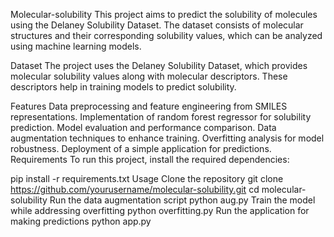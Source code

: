 Molecular-solubility
This project aims to predict the solubility of molecules using the Delaney Solubility Dataset. The dataset consists of molecular structures and their corresponding solubility values, which can be analyzed using machine learning models.

Dataset
The project uses the Delaney Solubility Dataset, which provides molecular solubility values along with molecular descriptors. These descriptors help in training models to predict solubility.

Features
Data preprocessing and feature engineering from SMILES representations.
Implementation of random forest regressor for solubility prediction.
Model evaluation and performance comparison.
Data augmentation techniques to enhance training.
Overfitting analysis for model robustness.
Deployment of a simple application for predictions.
Requirements
To run this project, install the required dependencies:

pip install -r requirements.txt
Usage
Clone the repository
git clone https://github.com/yourusername/molecular-solubility.git
cd molecular-solubility
Run the data augmentation script
python aug.py
Train the model while addressing overfitting
python overfitting.py
Run the application for making predictions
python app.py
